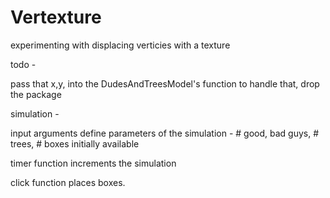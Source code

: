 # Vertexture
experimenting with displacing verticies with a texture


todo -


pass that x,y, into the DudesAndTreesModel's function to handle that, drop the package


simulation -

input arguments define parameters of the simulation - # good, bad guys, # trees, # boxes initially available

timer function increments the simulation

click function places boxes.
